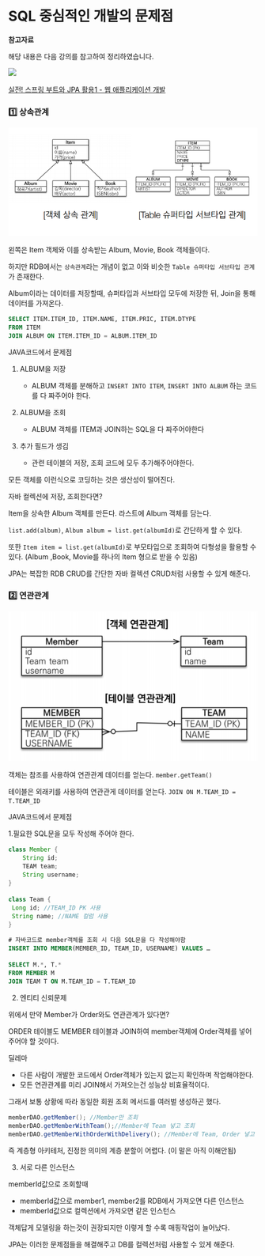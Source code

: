 # SQL 중심적인 개발의 문제점

**참고자료**

해당 내용은 다음 강의를 참고하여 정리하였습니다. 

![](https://cdn.inflearn.com/public/courses/324119/course_cover/07c45106-3cfa-4dd6-93ed-a6449591831c/%E1%84%80%E1%85%B3%E1%84%85%E1%85%AE%E1%86%B8%205%20%E1%84%87%E1%85%A9%E1%86%A8%E1%84%89%E1%85%A1%204.png)

[실전! 스프링 부트와 JPA 활용1 - 웹 애플리케이션 개발](https://www.inflearn.com/course/%EC%8A%A4%ED%94%84%EB%A7%81%EB%B6%80%ED%8A%B8-JPA-%ED%99%9C%EC%9A%A9-1/dashboard)



### 1️⃣ 상속관계

![image-20230724033356090](img/image-20230724033356090.png)

왼쪽은 Item 객체와 이를 상속받는 Album, Movie, Book 객체들이다.

하지만 RDB에서는 `상속관계`라는 개념이 없고 이와 비슷한 `Table 슈퍼타입 서브타입 관계`가 존재한다.

Album이라는 데이터를 저장할때, 슈퍼타입과 서브타입 모두에 저장한 뒤, Join을 통해 데이터를 가져온다.

```sql
SELECT ITEM.ITEM_ID, ITEM.NAME, ITEM.PRIC, ITEM.DTYPE
FROM ITEM
JOIN ALBUM ON ITEM.ITEM_ID = ALBUM.ITEM_ID
```



JAVA코드에서 문제점

1. ALBUM을 저장
   - ALBUM 객체를 분해하고 `INSERT INTO ITEM`, `INSERT INTO ALBUM` 하는 코드를 다 짜주어야 한다.

2. ALBUM을 조회
   - ALBUM 객체를 ITEM과 JOIN하는 SQL을 다 짜주어야한다
3. 추가 필드가 생김
   - 관련 테이블의 저장, 조회 코드에 모두 추가해주어야한다.



모든 객체를 이런식으로 코딩하는 것은 생산성이 떨어진다.



자바 컬렉션에 저장, 조회한다면?

Item을 상속한 Album 객체를 만든다. 라스트에 Album 객체를 담는다.

`list.add(album)`, `Album album = list.get(albumId)`로 간단하게 할 수 있다.

또한 `Item item = list.get(albumId)`로 부모타입으로 조회하여 다형성을 활용할 수 있다.
(Album ,Book, Movie를 하나의 Item 형으로 받을 수 있음)



JPA는 복잡한 RDB CRUD를 간단한 자바 컬렉션 CRUD처럼 사용할 수 있게 해준다.



### 2️⃣ 연관관계

![image-20230724040219346](img/image-20230724040219346.png)

객체는 참조를 사용하여 연관관계 데이터를 얻는다. `member.getTeam()`

테이블은 외래키를 사용하여 연관관게 데이터를 얻는다. `JOIN ON M.TEAM_ID = T.TEAM_ID`



JAVA코드에서 문제점

1.필요한 SQL문을 모두 작성해 주어야 한다.

```java
class Member {
	String id;
    TEAM team; 
 	String username;
}

class Team {
 Long id; //TEAM_ID PK 사용
 String name; //NAME 컬럼 사용
}


```

```sql
# 자바코드로 member객체를 조회 시 다음 SQL문을 다 작성해야함
INSERT INTO MEMBER(MEMBER_ID, TEAM_ID, USERNAME) VALUES …

SELECT M.*, T.*
FROM MEMBER M
JOIN TEAM T ON M.TEAM_ID = T.TEAM_ID
```



2. 엔티티 신뢰문제

위에서 만약 Member가 Order와도 연관관계가 있다면?

ORDER 테이블도 MEMBER 테이블과 JOIN하여 member객체에 Order객체를 넣어주어야 할 것이다.



딜레마

- 다른 사람이 개발한 코드에서 Order객체가 있는지 없는지 확인하며 작업해야한다.
- 모든 연관관계를 미리 JOIN해서 가져오는건 성능상 비효율적이다.



그래서 보통 상황에 따라 동일한 회원 조회 메서드를 여러벌 생성하곤 했다.

```java
memberDAO.getMember(); //Member만 조회
memberDAO.getMemberWithTeam();//Member에 Team 넣고 조회
memberDAO.getMemberWithOrderWithDelivery(); //Member에 Team, Order 넣고 조회
```

즉 계층형 아키테처, 진정한 의미의 계층 분할이 어렵다. (이 말은 아직 이해안됨)



3. 서로 다른 인스턴스

memberId값으로 조회할때

- memberId값으로 member1, member2를 RDB에서 가져오면 다른 인스턴스
- memberId값으로 컬렉션에서 가져오면 같은 인스턴스



객체답게 모델링을 하는것이 권장되지만 이렇게 할 수록 매핑작업이 늘어났다.

JPA는 이러한 문제점들을 해결해주고 DB를 컬렉션처럼 사용할 수 있게 해준다.



